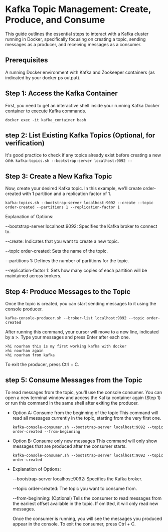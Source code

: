 # Kafka Topic Management: Create, Produce, and Consume
This guide outlines the essential steps to interact with a Kafka cluster running in Docker, specifically focusing on creating a topic, sending messages as a producer, and receiving messages as a consumer.

## Prerequisites
A running Docker environment with Kafka and Zookeeper containers (as indicated by your docker ps output).
## 
## Step 1: Access the Kafka Container
  First, you need to get an interactive shell inside your running Kafka Docker container to execute Kafka commands.

  `docker exec -it kafka_container bash`

## step 2: List Existing Kafka Topics (Optional, for verification)
  It's good practice to check if any topics already exist before creating a new one.
  `kafka-topics.sh --bootstrap-server localhost:9092 --`

## Step 3: Create a New Kafka Topic
 Now, create your desired Kafka topic. In this example, we'll create order-created with 1 partition and a replication factor of 1.

`kafka-topics.sh --bootstrap-server localhost:9092 --create --topic order-created --partitions 1 --replication-factor 1`

  Explanation of Options:
  
  --bootstrap-server localhost:9092: Specifies the Kafka broker to connect to.
  
  --create: Indicates that you want to create a new topic.
  
  --topic order-created: Sets the name of the topic.
  
  --partitions 1: Defines the number of partitions for the topic.
  
  --replication-factor 1: Sets how many copies of each partition will be maintained across brokers.

## Step 4: Produce Messages to the Topic
  Once the topic is created, you can start sending messages to it using the console producer.
  
    kafka-console-producer.sh --broker-list localhost:9092 --topic order-created
  
  After running this command, your cursor will move to a new line, indicated by a >. Type your messages and press Enter after each one.
  
    >hi nourhan this is my first working kafka with docker
    >hi nourhan again
    >hi nourhan from kafka
  
  To exit the producer, press Ctrl + C.
  
  ## step 5: Consume Messages from the Topic
  To read messages from the topic, you'll use the console consumer. You can open a new terminal window and access the Kafka container again (Step 1) or run this command in the same shell after exiting the producer.
  
  - Option A: Consume from the beginning of the topic
    This command will read all messages currently in the topic, starting from the very first one.
  
        kafka-console-consumer.sh --bootstrap-server localhost:9092 --topic order-created --from-beginning
  
  - Option B: Consume only new messages
  This command will only show messages that are produced after the consumer starts.
  
        kafka-console-consumer.sh --bootstrap-server localhost:9092 --topic order-created
  
 -   Explanation of Options:
    
      --bootstrap-server localhost:9092: Specifies the Kafka broker.
      
      --topic order-created: The topic you want to consume from.
      
      --from-beginning: (Optional) Tells the consumer to read messages from the earliest offset available in the topic. If omitted, it will only read new messages.
      
      Once the consumer is running, you will see the messages you produced appear in the console. To exit the consumer, press Ctrl + C.
